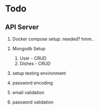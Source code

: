 # Todo

## API Server

1. Docker compose setup: needed? hmm..

2. Mongodb Setup

   1. User - CRUD
   2. Dishes - CRUD

3. setup testing environment

4. password encoding

5. email validation

6. password validation
